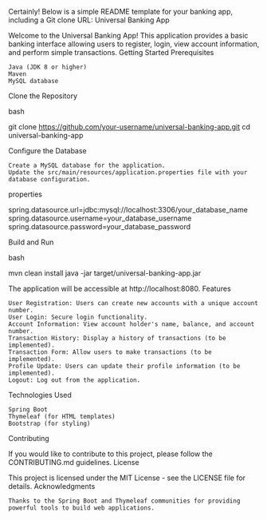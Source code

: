 Certainly! Below is a simple README template for your banking app, including a Git clone URL:
Universal Banking App

Welcome to the Universal Banking App! This application provides a basic banking interface allowing users to register, login, view account information, and perform simple transactions.
Getting Started
Prerequisites

    Java (JDK 8 or higher)
    Maven
    MySQL database

Clone the Repository

bash

git clone https://github.com/your-username/universal-banking-app.git
cd universal-banking-app

Configure the Database

    Create a MySQL database for the application.
    Update the src/main/resources/application.properties file with your database configuration.

properties

spring.datasource.url=jdbc:mysql://localhost:3306/your_database_name
spring.datasource.username=your_database_username
spring.datasource.password=your_database_password

Build and Run

bash

mvn clean install
java -jar target/universal-banking-app.jar

The application will be accessible at http://localhost:8080.
Features

    User Registration: Users can create new accounts with a unique account number.
    User Login: Secure login functionality.
    Account Information: View account holder's name, balance, and account number.
    Transaction History: Display a history of transactions (to be implemented).
    Transaction Form: Allow users to make transactions (to be implemented).
    Profile Update: Users can update their profile information (to be implemented).
    Logout: Log out from the application.

Technologies Used

    Spring Boot
    Thymeleaf (for HTML templates)
    Bootstrap (for styling)

Contributing

If you would like to contribute to this project, please follow the CONTRIBUTING.md guidelines.
License

This project is licensed under the MIT License - see the LICENSE file for details.
Acknowledgments

    Thanks to the Spring Boot and Thymeleaf communities for providing powerful tools to build web applications.
